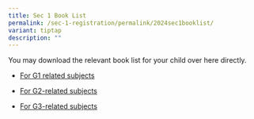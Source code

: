 ```yaml
---
title: Sec 1 Book List
permalink: /sec-1-registration/permalink/2024sec1booklist/
variant: tiptap
description: ""
---
```

<p>You may download the relevant book list for your child over here directly.</p><ul data-tight="true" class="tight"><li><p><a href="/files/BOOKSHOP MATTERS/2024 Sec 1/G1_41223_LYSS___Sec_1_G3G2G1__Booklist.pdf" rel="noopener noreferrer nofollow" target="_blank">For G1 related subjects</a></p></li><li><p><a href="/files/BOOKSHOP MATTERS/2024 Sec 1/G2_41223_LYSS___Sec_1_G3G2G1__Booklist.pdf" rel="noopener noreferrer nofollow" target="_blank">For G2-related subjects</a></p></li><li><p><a href="/files/BOOKSHOP MATTERS/2024 Sec 1/1G3_141223_LYSS___Sec_1_G3G2G1__Booklist.pdf" rel="noopener noreferrer nofollow" target="_blank">For G3-related subjects</a></p></li></ul><p></p><p></p>